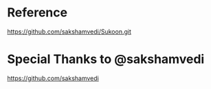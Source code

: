 # Reference 
https://github.com/sakshamvedi/Sukoon.git

# Special Thanks to @sakshamvedi
https://github.com/sakshamvedi 